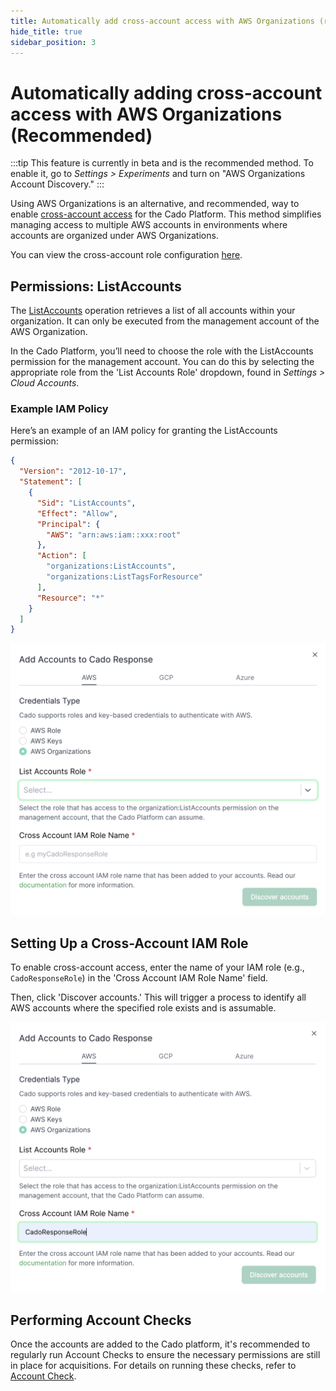 ```yaml
---
title: Automatically add cross-account access with AWS Organizations (recommended)
hide_title: true
sidebar_position: 3
---
```


# Automatically adding cross-account access with AWS Organizations (Recommended)

:::tip
This feature is currently in beta and is the recommended method. To enable it, go to *Settings > Experiments* and turn on "AWS Organizations Account Discovery."
:::

Using AWS Organizations is an alternative, and recommended, way to enable [cross-account access](./cross-account-creation.md) for the Cado Platform. This method simplifies managing access to multiple AWS accounts in environments where accounts are organized under AWS Organizations.

You can view the cross-account role configuration [here](https://github.com/cado-security/Deployment-Templates/blob/main/cross-account/CrossAccountPolicy.yaml).

## Permissions: ListAccounts

The [ListAccounts](https://docs.aws.amazon.com/organizations/latest/APIReference/API_ListAccounts.html) operation retrieves a list of all accounts within your organization. It can only be executed from the management account of the AWS Organization. 

In the Cado Platform, you’ll need to choose the role with the ListAccounts permission for the management account. You can do this by selecting the appropriate role from the 'List Accounts Role' dropdown, found in *Settings > Cloud Accounts*.

### Example IAM Policy

Here’s an example of an IAM policy for granting the ListAccounts permission:

```json
{
  "Version": "2012-10-17",
  "Statement": [
    {
      "Sid": "ListAccounts",
      "Effect": "Allow",
      "Principal": {
        "AWS": "arn:aws:iam::xxx:root"
      },
      "Action": [
        "organizations:ListAccounts",
        "organizations:ListTagsForResource"
      ],
      "Resource": "*"
    }
  ]
}
```

![Select List Accounts Role](/img/aws-orgs-list-accounts-role.png)

## Setting Up a Cross-Account IAM Role

To enable cross-account access, enter the name of your IAM role (e.g., `CadoResponseRole`) in the 'Cross Account IAM Role Name' field.

Then, click 'Discover accounts.' This will trigger a process to identify all AWS accounts where the specified role exists and is assumable.

![AWS Orgs Settings in Cado](/img/aws-orgs-cross-account-iam-role.png)

## Performing Account Checks

Once the accounts are added to the Cado platform, it's recommended to regularly run Account Checks to ensure the necessary permissions are still in place for acquisitions. For details on running these checks, refer to [Account Check](/cado/manage/monitoring#account-check).
